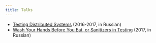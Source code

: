 ```yaml
---
title: Talks
---
```


* [Testing Distributed Systems](testing-distributed-systems) (2016-2017, in Russian)
* [Wash Your Hands Before You Eat, or Sanitizers in Testing](sanitizers-in-testing) (2017, in Russian)
